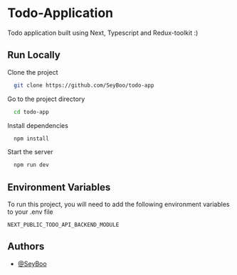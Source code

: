 
# Todo-Application

Todo application built using Next, Typescript and Redux-toolkit :)


## Run Locally

Clone the project

```bash
  git clone https://github.com/SeyBoo/todo-app
```

Go to the project directory

```bash
  cd todo-app
```

Install dependencies

```bash
  npm install
```

Start the server

```bash
  npm run dev
```


## Environment Variables

To run this project, you will need to add the following environment variables to your .env file

`NEXT_PUBLIC_TODO_API_BACKEND_MODULE`



## Authors

- [@SeyBoo](https://github.com/SeyBoo)

